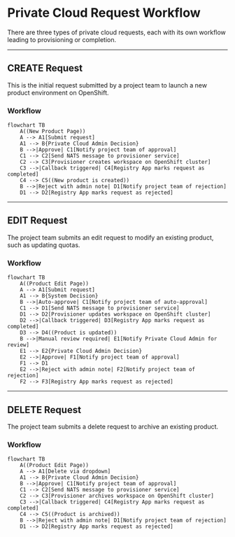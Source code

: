 # Private Cloud Request Workflow

There are three types of private cloud requests, each with its own workflow leading to provisioning or completion.

---

## CREATE Request

This is the initial request submitted by a project team to launch a new product environment on OpenShift.

### Workflow

```mermaid
flowchart TB
    A((New Product Page))
    A --> A1[Submit request]
    A1 --> B{Private Cloud Admin Decision}
    B -->|Approve| C1[Notify project team of approval]
    C1 --> C2[Send NATS message to provisioner service]
    C2 --> C3[Provisioner creates workspace on OpenShift cluster]
    C3 -->|Callback triggered| C4[Registry App marks request as completed]
    C4 --> C5((New product is created))
    B -->|Reject with admin note| D1[Notify project team of rejection]
    D1 --> D2[Registry App marks request as rejected]
```

---

## EDIT Request

The project team submits an edit request to modify an existing product, such as updating quotas.

### Workflow

```mermaid
flowchart TB
    A((Product Edit Page))
    A --> A1[Submit request]
    A1 --> B{System Decision}
    B -->|Auto-approve| C1[Notify project team of auto-approval]
    C1 --> D1[Send NATS message to provisioner service]
    D1 --> D2[Provisioner updates workspace on OpenShift cluster]
    D2 -->|Callback triggered| D3[Registry App marks request as completed]
    D3 --> D4((Product is updated))
    B -->|Manual review required| E1[Notify Private Cloud Admin for review]
    E1 --> E2{Private Cloud Admin Decision}
    E2 -->|Approve| F1[Notify project team of approval]
    F1 --> D1
    E2 -->|Reject with admin note| F2[Notify project team of rejection]
    F2 --> F3[Registry App marks request as rejected]
```

---

## DELETE Request

The project team submits a delete request to archive an existing product.

### Workflow

```mermaid
flowchart TB
    A((Product Edit Page))
    A --> A1[Delete via dropdown]
    A1 --> B{Private Cloud Admin Decision}
    B -->|Approve| C1[Notify project team of approval]
    C1 --> C2[Send NATS message to provisioner service]
    C2 --> C3[Provisioner archives workspace on OpenShift cluster]
    C3 -->|Callback triggered| C4[Registry App marks request as completed]
    C4 --> C5((Product is archived))
    B -->|Reject with admin note| D1[Notify project team of rejection]
    D1 --> D2[Registry App marks request as rejected]
```
